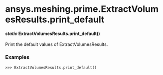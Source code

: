 # ansys.meshing.prime.ExtractVolumesResults.print_default

#### *static* ExtractVolumesResults.print_default()

Print the default values of ExtractVolumesResults.

### Examples

```pycon
>>> ExtractVolumesResults.print_default()
```

<!-- !! processed by numpydoc !! -->
